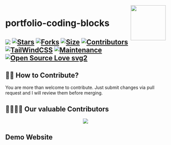 <img src="https://avatars.githubusercontent.com/u/97821733?v=4" align="right" width="110" height="110"/>

# portfolio-coding-blocks

[![](https://img.shields.io/badge/portfolio-coding-blocks-v1.0.0-blue)](#)
[![Stars](https://img.shields.io/github/stars/abhay-ag/portfolio-coding-blocks?style=flat-square&color=yellow)](https://github.com/abhay-ag/portfolio-coding-blocks/stargazers)
[![Forks](https://img.shields.io/github/forks/abhay-ag/portfolio-coding-blocks?style=flat-square&color=orange)](https://github.com/abhay-ag/portfolio-coding-blocks/fork)
[![Size](https://img.shields.io/github/repo-size/abhay-ag/portfolio-coding-blocks?style=flat-square&color=green)](https://github.com/abhay-ag/portfolio-coding-blocks)
[![Contributors](https://img.shields.io/github/contributors/abhay-ag/portfolio-coding-blocks?style=flat-square&color=green)](https://github.com/abhay-ag/portfolio-coding-blocks/graphs/contributors)
[![TailWindCSS](https://img.shields.io/badge/TailWindCSS-v3.1.8-blue)](https://mui.com)
[![Maintenance](https://img.shields.io/badge/Maintained%3F-yes-green.svg)](https://github.com/abhay-ag/portfolio-coding-blocks/graphs/commit-activity) 
[![Open Source Love svg2](https://badges.frapsoft.com/os/v2/open-source.svg?v=103)](https://github.com/abhay-ag/portfolio-coding-blocks)
----


## 🙌🏼 How to Contribute?

You are more than welcome to contribute. Just submit changes via pull request and I will review them before merging.

## 👩‍💻👨‍💻 Our valuable Contributors

<p align="center">
  <a href="https://github.com/abhay-ag/portfolio-coding-blocks/graphs/contributors">
    <img src="https://contributors-img.web.app/image?repo=abhay-ag/portfolio-coding-blocks" />
  </a>
</p>

## Demo Website
